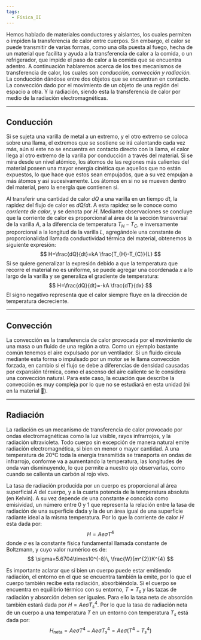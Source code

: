 ```yaml
---
tags:
  - Física_II
---
```

Hemos hablado de materiales conductores y aislantes, los cuales permiten o impiden la transferencia de calor entre cuerpos. Sin embargo, el calor se puede transmitir de varias formas, como una olla puesta al fuego, hecha de un material que facilita y ayuda a la transferencia de calor a la comida, o un refrigerador, que impide el paso de calor a la comida que se encuentra adentro.
A continuación hablaremos acerca de los tres mecanismos de transferencia de calor, los cuales son *conducción, convección y radiación.* La conducción dándose entre dos objetos que se encuentran en contacto. La convección dado por el movimiento de un objeto de una región del espacio a otra. Y la radiación, siendo esta la transferencia de calor por medio de la radiación electromagnéticas.

---

## Conducción

Si se sujeta una varilla de metal a un extremo, y el otro extremo se coloca sobre una llama, el extremos que se sostiene se irá calentando cada vez más, aún si este no se encuentra en contacto directo con la llama, el calor llega al otro extremo de la varilla por conducción a través del material.
Si se mira desde un nivel atómico, los átomos de las regiones más calientes del material poseen una mayor energía cinética que aquellos que no están expuestos, lo que hace que estos sean empujados, que a su vez empujan a más átomos y así sucesivamente. Los átomos en si no se mueven dentro del material, pero la energía que contienen si.

Al transferir una cantidad de calor $dQ$ a una varilla en un tiempo $dt$, la rapidez del flujo de calor es $dQ/dt$. A esta rapidez se le conoce como *corriente de calor*, y se denota por $H$. Mediante observaciones se concluye que la corriente de calor es proporcional al área de la sección transversal de la varilla $A$, a la diferencia de temperatura $T_{H}-T_{C}$, e inversamente proporcional a la longitud de la varilla $L$, agregándole una constante de proporcionalidad llamada conductividad térmica del material, obtenemos la siguiente expresión:
$$
H=\frac{dQ}{dt}=kA \frac{T_{H}-T_{C}}{L}
$$
Si se quiere generalizar la expresión debido a que la temperatura que recorre el material no es uniforme, se puede agregar una coordenada $x$ a lo largo de la varilla y se generaliza el gradiente de temperatura:
$$
H=\frac{dQ}{dt}=-kA  \frac{dT}{dx}
$$
El signo negativo representa que el calor siempre fluye en la dirección de temperatura decreciente.

---

## Convección

La convección es la transferencia de calor provocada por el movimiento de una masa o un fluido de una región a otra. Como un ejemplo bastante común tenemos el aire expulsado por un ventilador. Si un fluido circula mediante esta forma o impulsado por un motor se le llama convección forzada, en cambio si el flujo se debe a diferencias de densidad causadas por expansión térmica, como el ascenso del aire caliente se le considera una convección natural.
Para este caso, la ecuación que describe la convección es muy compleja por lo que no se estudiará en esta unidad (ni en la material 🤡).

---
## Radiación

La radiación es un mecanismo de transferencia de calor provocado por ondas electromagnéticas como la luz visible, rayos infrarrojos, y la radiación ultravioleta. 
Todo cuerpo sin excepción de manera natural emite radiación electromagnética, si bien en menor o mayor cantidad.
A una temperatura de 20°C toda la energía transmitida se transporta en ondas de infrarrojo, conforme va a aumentando la temperatura, las longitudes de onda van disminuyendo, lo que permite a nuestro ojo observarlas, como cuando se calienta un carbón al rojo vivo.

La tasa de radiación producida por un cuerpo es proporcional al área superficial $A$ del cuerpo, y a la cuarta potencia de la temperatura absoluta (en Kelvin). A su vez depende de una constante $e$ conocida como emisividad, un número entre 0 y 1 que representa la relación entre la tasa de radiación de una superficie dada y la de un área igual de una superficie radiante ideal a la misma temperatura. Por lo que la corriente de calor $H$ esta dada por:
$$
H=Ae\sigma T^{4}
$$
donde $\sigma$ es la constante física fundamental llamada constante de Boltzmann, y cuyo valor numérico es de:
$$
\sigma=5.6704\times10^{-8}\, \frac{W}{m^{2}}K^{4}
$$

Es importante aclarar que si bien un cuerpo puede estar emitiendo radiación, el entorno en el que se encuentra también la emite, por lo que el cuerpo también recibe esta radiación, absorbiéndola.
Si el cuerpo se encuentra en equilibrio térmico con su entorno, $T=T_{s}$ y las tazas de radiación y absorción deben ser iguales. Para ello la tasa neta de absorción también estará dada por $H=Ae\sigma T_{s}^{4}$. Por lo que la tasa de radiación neta de un cuerpo a una temperatura $T$ en un entorno con temperatura $T_{s}$ está dada por:
$$
H_{\text{neta}}=Ae\sigma T^{4}-Ae\sigma T_{s}^{4}=Ae\sigma(T^{4}-T_{s}^{4})
$$
